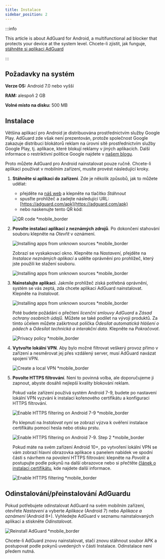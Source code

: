 ```yaml
---
title: Instalace
sidebar_position: 2
---
```


:::info

This article is about AdGuard for Android, a multifunctional ad blocker that protects your device at the system level. Chcete-li zjistit, jak funguje, [stáhněte si aplikaci AdGuard](https://agrd.io/download-kb-adblock)

:::

## Požadavky na systém

**Verze OS:** Android 7.0 nebo vyšší

**RAM:** alespoň 2 GB

**Volné místo na disku:** 500 MB

## Instalace

Většina aplikací pro Android je distribuována prostřednictvím služby Google Play. AdGuard zde však není prezentován, protože společnost Google zakazuje distribuci blokátorů reklam na úrovni sítě prostřednictvím služby Google Play, tj. aplikace, které blokují reklamy v jiných aplikacích. Další informace o restriktivní politice Google najdete v [našem blogu](https://adguard.com/blog/adguard-google-play-removal.html).

Proto můžete AdGuard pro Android nainstalovat pouze ručně. Chcete-li aplikaci používat v mobilním zařízení, musíte provést následující kroky.

1. **Stáhněte si aplikaci do zařízení**. Zde je několik způsobů, jak to můžete udělat:

    - přejděte na [náš web](https://adguard.com/adguard-android/overview.html) a klepněte na tlačítko *Stáhnout*
    - spusťte prohlížeč a zadejte následující URL: [https://adguard.com/apk](https://adguard.com/apk)
    - nebo naskenujte tento QR kód:

    ![QR code *mobile_border](https://cdn.adtidy.org/content/kb/ad_blocker/android/installation/inst-qr-en-1.png)

1. **Povolte instalaci aplikací z neznámých zdrojů**. Po dokončení stahování souboru klepněte na *Otevřít* v oznámení.

    ![Installing apps from unknown sources *mobile_border](https://cdn.adtidy.org/content/kb/ad_blocker/android/installation/inst_1.png)

    Zobrazí se vyskakovací okno. Klepněte na *Nastavení*, přejděte na *Instalace neznámých aplikací* a udělte oprávnění pro prohlížeč, který jste použili ke stažení souboru.

    ![Installing apps from unknown sources *mobile_border](https://cdn.adtidy.org/content/kb/ad_blocker/android/installation/inst_3.png)

1. **Nainstalujte aplikaci**. Jakmile prohlížeč získá potřebná oprávnění, systém se vás zeptá, zda chcete aplikaci AdGuard nainstalovat. Klepněte na *Instalovat*.

    ![Installing apps from unknown sources *mobile_border](https://cdn.adtidy.org/content/kb/ad_blocker/android/installation/inst_4.png)

    Poté budete požádáni o přečtení *licenční smlouvy AdGuard* a *Zásad ochrany osobních údajů*. Můžete se také podílet na vývoji produktů. Za tímto účelem můžete zaškrtnout políčka *Odesílat automatická hlášení o pádech* a *Odesílat technická a interakční data*. Klepněte na *Pokračovat*.

    ![Privacy policy *mobile_border](https://cdn.adtidy.org/content/kb/ad_blocker/android/installation/fl_3.png)

1. **Vytvořte lokální VPN**. Aby bylo možné filtrovat veškerý provoz přímo v zařízení a nesměrovat jej přes vzdálený server, musí AdGuard navázat spojení VPN.

    ![Create a local VPN *mobile_border](https://cdn.adtidy.org/content/kb/ad_blocker/android/installation/fl_2.png)

1. **Povolte HTTPS filtrování**. Není to povinná volba, ale doporučujeme ji zapnout, abyste dosáhli nejlepší kvality blokování reklam.

    Pokud vaše zařízení používá systém Android 7-9, budete po nastavení lokální VPN vyzváni k instalaci kořenového certifikátu a konfiguraci HTTPS filtrování.

    ![Enable HTTPS filtering on Android 7-9 *mobile_border](https://cdn.adtidy.org/content/kb/ad_blocker/android/installation/cert_1.jpg)

    Po klepnutí na *Instalovat nyní* se zobrazí výzva k ověření instalace certifikátu pomocí hesla nebo otisku prstu.

    ![Enable HTTPS filtering on Android 7-9. Step 2 *mobile_border](https://cdn.adtidy.org/content/kb/ad_blocker/android/installation/cert_2.jpg)

    Pokud máte na svém zařízení Android 10+, po vytvoření lokální VPN se vám zobrazí hlavní obrazovka aplikace s panelem nabídek ve spodní části s návrhem na povolení HTTPS filtrování: klepněte na *Povolit* a postupujte podle pokynů na další obrazovce nebo si přečtěte [článek o instalaci certifikátu](solving-problems/manual-certificate.md), kde najdete další informace.

    ![Enable HTTPS filtering *mobile_border](https://cdn.adtidy.org/content/kb/ad_blocker/android/installation/fl_5.png)

## Odinstalování/přeinstalování AdGuardu

Pokud potřebujete odinstalovat AdGuard na svém mobilním zařízení, otevřete *Nastavení* a vyberte *Aplikace* (Android 7) nebo *Aplikace a oznámení* (Android 8+). Vyhledejte AdGuard v seznamu nainstalovaných aplikací a stiskněte *Odinstalovat*.

![Reinstall AdGuard *mobile_border](https://cdn.adtidy.org/content/kb/ad_blocker/android/installation/inst_4.png)

Chcete-li AdGuard znovu nainstalovat, stačí znovu stáhnout soubor APK a postupovat podle pokynů uvedených v části Instalace. Odinstalace není předem nutná.
